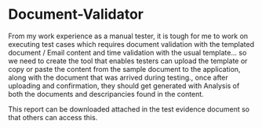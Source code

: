 # Document-Validator

From my work experience as a manual tester, it is tough for me to work on executing test cases which requires document validation with the templated document / Email content and time validation with the usual template... so we need to create the tool that enables testers can upload the template or copy or paste the content from the sample document to the application, along with the document that was arrived during testing., once after uploading and confirmation, they should get generated with Analysis of both the documents and descripancies found in the content.

This report can be downloaded attached in the test evidence document so that others can access this.